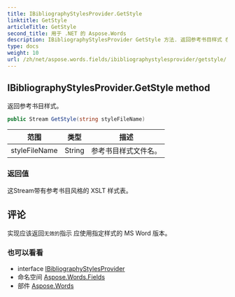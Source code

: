```yaml
---
title: IBibliographyStylesProvider.GetStyle
linktitle: GetStyle
articleTitle: GetStyle
second_title: 用于 .NET 的 Aspose.Words
description: IBibliographyStylesProvider GetStyle 方法. 返回参考书目样式 在 C#.
type: docs
weight: 10
url: /zh/net/aspose.words.fields/ibibliographystylesprovider/getstyle/
---
```

## IBibliographyStylesProvider.GetStyle method

返回参考书目样式。

```csharp
public Stream GetStyle(string styleFileName)
```

| 范围 | 类型 | 描述 |
| --- | --- | --- |
| styleFileName | String | 参考书目样式文件名。 |

### 返回值

这Stream带有参考书目风格的 XSLT 样式表。

## 评论

实现应该返回`无效的`指示 应使用指定样式的 MS Word 版本。

### 也可以看看

* interface [IBibliographyStylesProvider](../)
* 命名空间 [Aspose.Words.Fields](../../../aspose.words.fields/)
* 部件 [Aspose.Words](../../../)
